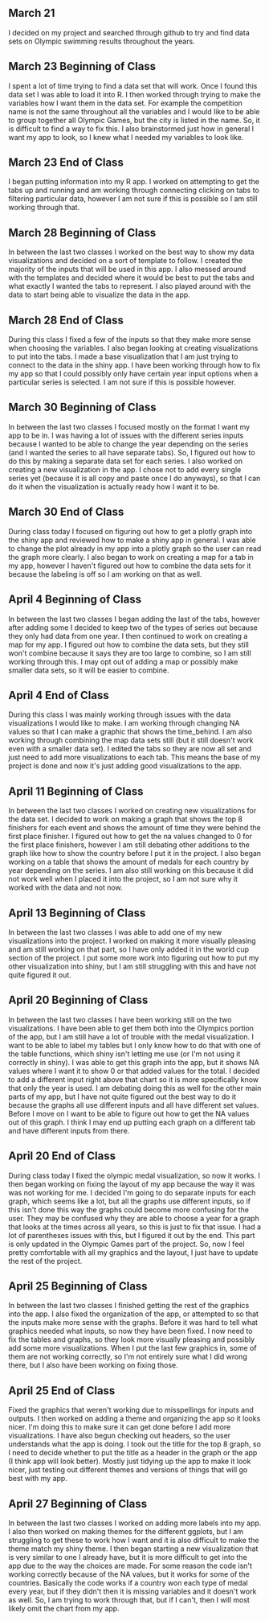 ## March 21

I decided on my project and searched through github to try and find data sets on Olympic swimming results throughout the years.

## March 23 Beginning of Class

I spent a lot of time trying to find a data set that will work. Once I found this data set I was able to load it into R. I then worked through trying to make the variables how I want them in the data set. For example the competition name is not the same throughout all the variables and I would like to be able to group together all Olympic Games, but the city is listed in the name. So, it is difficult to find a way to fix this. I also brainstormed just how in general I want my app to look, so I knew what I needed my variables to look like.

## March 23 End of Class

I began putting information into my R app. I worked on attempting to get the tabs up and running and am working through connecting clicking on tabs to filtering particular data, however I am not sure if this is possible so I am still working through that.

## March 28 Beginning of Class

In between the last two classes I worked on the best way to show my data visualizations and decided on a sort of template to follow. I created the majority of the inputs that will be used in this app. I also messed around with the templates and decided where it would be best to put the tabs and what exactly I wanted the tabs to represent. I also played around with the data to start being able to visualize the data in the app.

## March 28 End of Class

During this class I fixed a few of the inputs so that they make more sense when choosing the variables. I also began looking at creating visualizations to put into the tabs. I made a base visualization that I am just trying to connect to the data in the shiny app. I have been working through how to fix my app so that I could possibly only have certain year input options when a particular series is selected. I am not sure if this is possible however.

## March 30 Beginning of Class

In between the last two classes I focused mostly on the format I want my app to be in. I was having a lot of issues with the different series inputs because I wanted to be able to change the year depending on the series (and I wanted the series to all have separate tabs). So, I figured out how to do this by making a separate data set for each series. I also worked on creating a new visualization in the app. I chose not to add every single series yet (because it is all copy and paste once I do anyways), so that I can do it when the visualization is actually ready how I want it to be.

## March 30 End of Class

During class today I focused on figuring out how to get a plotly graph into the shiny app and reviewed how to make a shiny app in general. I was able to change the plot already in my app into a plotly graph so the user can read the graph more clearly. I also began to work on creating a map for a tab in my app, however I haven't figured out how to combine the data sets for it because the labeling is off so I am working on that as well. 

## April 4 Beginning of Class

In between the last two classes I began adding the last of the tabs, however after adding some I decided to keep two of the types of series out because they only had data from one year. I then continued to work on creating a map for my app. I figured out how to combine the data sets, but they still won't combine because it says they are too large to combine, so I am still working through this. I may opt out of adding a map or possibly make smaller data sets, so it will be easier to combine. 

## April 4 End of Class

During this class I was mainly working through issues with the data visualizations I would like to make. I am working through changing NA values so that I can make a graphic that shows the time_behind. I am also working through combining the map data sets still (but it still doesn't work even with a smaller data set). I edited the tabs so they are now all set and just need to add more visualizations to each tab. This means the base of my project is done and now it's just adding good visualizations to the app.

## April 11 Beginning of Class

In between the last two classes I worked on creating new visualizations for the data set. I decided to work on making a graph that shows the top 8 finishers for each event and shows the amount of time they were behind the first place finisher. I figured out how to get the na values changed to 0 for the first place finishers, however I am still debating other additions to the graph like how to show the country before I put it in the project. I also began working on a table that shows the amount of medals for each country by year depending on the series. I am also still working on this because it did not work well when I placed it into the project, so I am not sure why it worked with the data and not now. 

## April 13 Beginning of Class

In between the last two classes I was able to add one of my new visualizations into the project. I worked on making it more visually pleasing and am still working on that part, so I have only added it in the world cup section of the project. I put some more work into figuring out how to put my other visualization into shiny, but I am still struggling with this and have not quite figured it out. 

## April 20 Beginning of Class

In between the last two classes I have been working still on the two visualizations. I have been able to get them both into the Olympics portion of the app, but I am still have a lot of trouble with the medal visualization. I want to be able to label my tables but I only know how to do that with one of the table functions, which shiny isn't letting me use (or I'm not using it correctly in shiny). I was able to get this graph into the app, but it shows NA values where I want it to show 0 or that added values for the total. I decided to add a different input right above that chart so it is more specifically know that only the year is used. I am debating doing this as well for the other main parts of my app, but I have not quite figured out the best way to do it because the graphs all use different inputs and all have different set values. Before I move on I want to be able to figure out how to get the NA values out of this graph. I think I may end up putting each graph on a different tab and have different inputs from there. 

## April 20 End of Class

During class today I fixed the olympic medal visualization, so now it works. I then began working on fixing the layout of my app because the way it was was not working for me. I decided I'm going to do separate inputs for each graph, which seems like a lot, but all the graphs use different inputs, so if this isn't done this way the graphs could become more confusing for the user. They may be confused why they are able to choose a year for a graph that looks at the times across all years, so this is just to fix that issue. I had a lot of parentheses issues with this, but I figured it out by the end. This part is only updated in the Olympic Games part of the project. So, now I feel pretty comfortable with all my graphics and the layout, I just have to update the rest of the project.

## April 25 Beginning of Class

In between the last two classes I finished getting the rest of the graphics into the app. I also fixed the organization of the app, or attempted to so that the inputs make more sense with the graphs. Before it was hard to tell what graphics needed what inputs, so now they have been fixed. I now need to fix the tables and graphs, so they look more visually pleasing and possibly add some more visualizations. When I put the last few graphics in, some of them are not working correctly, so I'm not entirely sure what I did wrong there, but I also have been working on fixing those. 

## April 25 End of Class

Fixed the graphics that weren't working due to misspellings for inputs and outputs. I then worked on adding a theme and organizing the app so it looks nicer. I'm doing this to make sure it can get done before I add more visualizations. I have also begun checking out headers, so the user understands what the app is doing. I took out the title for the top 8 graph, so I need to decide whether to put the title as a header in the graph or the app (I think app will look better). Mostly just tidying up the app to make it look nicer, just testing out different themes and versions of things that will go best with my app.

## April 27 Beginning of Class

In between the last two classes I worked on adding more labels into my app. I also then worked on making themes for the different ggplots, but I am struggling to get these to work how I want and it is also difficult to make the theme match my shiny theme. I then began starting a new visualization that is very similar to one I already have, but it is more difficult to get into the app due to the way the choices are made. For some reason the code isn't working correctly because of the NA values, but it works for some of the countries. Basically the code works if a country won each type of medal every year, but if they didn't then it is missing variables and it doesn't work as well. So, I am trying to work through that, but if I can't, then I will most likely omit the chart from my app.


